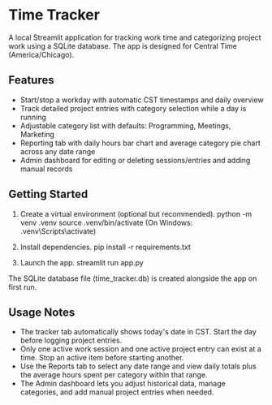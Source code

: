 # Time Tracker

A local Streamlit application for tracking work time and categorizing project work using a SQLite database. The app is designed for Central Time (America/Chicago).

## Features
- Start/stop a workday with automatic CST timestamps and daily overview
- Track detailed project entries with category selection while a day is running
- Adjustable category list with defaults: Programming, Meetings, Marketing
- Reporting tab with daily hours bar chart and average category pie chart across any date range
- Admin dashboard for editing or deleting sessions/entries and adding manual records

## Getting Started
1. Create a virtual environment (optional but recommended).
    python -m venv .venv
    source .venv/bin/activate  (On Windows: .venv\Scripts\activate)

2. Install dependencies.
    pip install -r requirements.txt

3. Launch the app.
    streamlit run app.py

The SQLite database file (time_tracker.db) is created alongside the app on first run.

## Usage Notes
- The tracker tab automatically shows today's date in CST. Start the day before logging project entries.
- Only one active work session and one active project entry can exist at a time. Stop an active item before starting another.
- Use the Reports tab to select any date range and view daily totals plus the average hours spent per category within that range.
- The Admin dashboard lets you adjust historical data, manage categories, and add manual project entries when needed.
